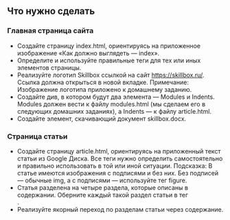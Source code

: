 ## Что нужно сделать


### Главная страница сайта
* Создайте страницу index.html, ориентируясь на приложенное изображение «Как должно выглядеть — index».
* Определите и используйте правильные теги для тех или иных элементов страницы.
* Реализуйте логотип Skillbox ссылкой на сайт https://skillbox.ru/. Ссылка должна открыться в новой вкладке. Примечание: Изображение логотипа приложено к домашнему заданию.
* Создайте див, в котором будут два элемента — Modules и Indents. Modules должен вести к файлу modules.html (мы сделаем его в следующих домашних заданиях), а Indents — к файлу article.html.
* Создайте элемент, скачивающий документ skillbox.docx.


### Страница статьи
* Создайте страницу article.html, ориентируясь на приложенный текст статьи из Google Диска. Все теги нужно определить самостоятельно и правильно использовать в той или иной ситуации. Подсказка: В статье имеются изображения с подписями и без них. Без подписей — обычные img, а с подписями — используйте тег figure.
* Статья разделена на четыре раздела, которые описаны в содержании. Оберните каждый такой раздел статьи в тег <div>.
* Реализуйте якорный переход по разделам статьи через содержание.